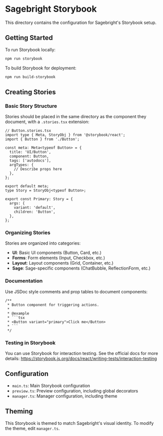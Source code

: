 
# Sagebright Storybook

This directory contains the configuration for Sagebright's Storybook setup.

## Getting Started

To run Storybook locally:

```bash
npm run storybook
```

To build Storybook for deployment:

```bash
npm run build-storybook
```

## Creating Stories

### Basic Story Structure

Stories should be placed in the same directory as the component they document, with a `.stories.tsx` extension:

```tsx
// Button.stories.tsx
import type { Meta, StoryObj } from '@storybook/react';
import { Button } from './Button';

const meta: Meta<typeof Button> = {
  title: 'UI/Button',
  component: Button,
  tags: ['autodocs'],
  argTypes: {
    // Describe props here
  },
};

export default meta;
type Story = StoryObj<typeof Button>;

export const Primary: Story = {
  args: {
    variant: 'default',
    children: 'Button',
  },
};
```

### Organizing Stories

Stories are organized into categories:

- **UI**: Basic UI components (Button, Card, etc.)
- **Forms**: Form elements (Input, Checkbox, etc.)
- **Layout**: Layout components (Grid, Container, etc.)
- **Sage**: Sage-specific components (ChatBubble, ReflectionForm, etc.)

### Documentation

Use JSDoc style comments and prop tables to document components:

```tsx
/**
 * Button component for triggering actions.
 * 
 * @example
 * ```tsx
 * <Button variant="primary">Click me</Button>
 * ```
 */
```

### Testing in Storybook

You can use Storybook for interaction testing. See the official docs for more details:
https://storybook.js.org/docs/react/writing-tests/interaction-testing

## Configuration

- `main.ts`: Main Storybook configuration
- `preview.ts`: Preview configuration, including global decorators
- `manager.ts`: Manager configuration, including theme

## Theming

This Storybook is themed to match Sagebright's visual identity. To modify the theme, edit `manager.ts`.
